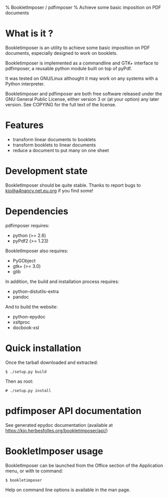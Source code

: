% BookletImposer / pdfimposer
% Achieve some basic imposition on PDF documents


What is it ?
============

Bookletimposer is an utility to achieve some basic imposition on PDF
documents, especially designed to work on booklets.

Bookletimposer is implemented as a commandline and GTK+ interface to pdfimposer,
a reusable python module built on top of pyPdf.

It was tested on GNU/Linux althought it may work on any systems with a Python
interpreter.

Bookletimposer and pdfimposer are both free software released under the GNU
General Public License, either version 3 or (at your option) any later version.
See COPYING for the full text of the license.


Features
========

- transform linear documents to booklets
- transform booklets to linear documents
- reduce a document to put many on one sheet


Development state
=================

BookletImposer should be quite stable. Thanks to report bugs to
<kjo@a4nancy.net.eu.org> if you find some!

Dependencies
============

pdfimposer requires:

- python (>= 2.6)
- pyPdf2 (>= 1.23)

BookletImposer also requires:

- PyGObject
- gtk+ (>= 3.0)
- glib

In addition, the build and installation process requires:

- python-distutils-extra
- pandoc

And to build the website:

- python-epydoc
- xsltproc
- docbook-xsl

Quick installation
==================

Once the tarball downloaded and extracted:

    $ ./setup.py build

Then as root:

    # ./setup.py install


pdfimposer API documentation
============================

See generated epydoc documentation (available at
<https://kjo.herbesfolles.org/bookletimposer/api/>)


BookletImposer usage
====================

BookletImposer can be launched from the Office section of the Application menu,
or with te command:

    $ bookletimposer

Help on command line options is available in the man page.

